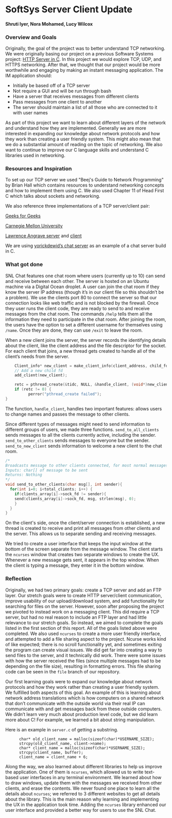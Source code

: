 # SoftSys Server Client Update

#### Shruti Iyer, Nora Mohamed, Lucy Wilcox

### Overview and Goals

Originally, the goal of the project was to better understand TCP networking. We were originally basing our project on a previous Software Systems project: [HTTP Server in C](https://matthewruehle.github.io/SoftSysQuestingQuail/). In this project we would explore TCP, UDP, and HTTPS networking. After that, we thought that our project would be more worthwhile and engaging by making an instant messaging application. The IM application should:
 
- Initially be based off of a TCP server
- Not require a GUI and will be run through bash
- Have a server that receives messages from different clients
- Pass messages from one client to another
- The server should maintain a list of all those who are connected to it with user names
 
As part of this project we want to learn about different layers of the network and understand how they are implemented. Generally we are more interested in expanding our knowledge about network protocols and how they work than creating a user friendly system. This might also mean that we do a substantial amount of reading on the topic of networking. We also want to continue to improve our C language skills and understand C libraries used in networking.
 
### Resources and Inspiration
To set up our TCP server we used "Beej's Guide to Network Programming" by Brian Hall  which contains resources to understand networking concepts and how to implement them using C. We also used Chapter 11 of Head First C which talks about sockets and networking.
 
We also reference three implementations of a TCP server/client pair:
 
[Geeks for Geeks](https://www.geeksforgeeks.org/socket-programming-cc/)

[Carnegie Mellon University](https://www.cs.cmu.edu/afs/cs/academic/class/15213-f99/www/class26/tcpserver.c)

[Lawrence Angrave server](https://github.com/angrave/SystemProgramming/wiki/Networking,-Part-4:-Building-a-simple-TCP-Server) and [client](https://github.com/angrave/SystemProgramming/wiki/Networking,-Part-3:-Building-a-simple-TCP-Client)

We are using [yorickdewid’s chat server](https://github.com/yorickdewid/Chat-Server) as an example of a chat server build in C.

### What got done

SNL Chat features one chat room where users (currently up to 10) can send and receive between each other. The server is hosted on an Ubuntu machine via a Digital Ocean droplet. A user can join the chat room if they know the server IP address (though it’s in our client file so this shouldn’t be a problem). We use the clients port 80 to connect the server so that our connection looks like web traffic and is not blocked by the firewall. Once they user runs the client code, they are ready to send to and receive messages from the chat room. The commands `/help` tells them all the information they need to participate in the chat room. After joining the room, the users have the option to set a different username for themselves using `/name`. Once they are done, they can use `/exit` to leave the room.

When a new client joins the server, the server records the identifying details about the client, like the client address and the file descriptor for the socket. For each client that joins, a new thread gets created to handle all of the client’s needs from the server.

```c
    Client_info* new_client = make_client_info(client_address, child_fd);
    // Add a new child fd
    add_client(new_client);

    retc = pthread_create(&tidc, NULL, &handle_client, (void*)new_client);
    if (retc != 0) {
          perror("pthread_create failed");
}
```
The function, `handle_client`, handles two important features: allows users to change names and passes the message to other clients.

Since different types of messages might need to send information to different groups of users, we made three functions. `send_to_all_clients` sends messages to all the clients currently active, including the sender. `send_to_other_clients` sends messages to everyone but the sender. `send_to_new_client` sends information to welcome a new client to the chat room.

```c
/*
Broadcasts message to other clients connected, for most normal messages
Inputs: char[] of message to be sent
Returns: Nothing
*/
void send_to_other_clients(char msg[], int sender){
  for(int i=0; i<total_clients; i++) {
    if(clients_array[i]->sock_fd != sender){
    send(clients_array[i]->sock_fd, msg, strlen(msg), 0);
    }
  }
}
```

On the client's side, once the client/server connection is established, a new thread is created to receive and print all messages from other clients and the server. This allows us to separate sending and receiving messages.

We tried to create a user interface that keeps the input window at the bottom of the screen separate from the message window. The client starts the `ncurses` window that creates two separate windows to create the UX. Whenever a new message gets sent, it appears in the top window. When the client is typing a message, they enter it in the bottom window.


### Reflection

Originally, we had two primary goals: create a TCP server and add an FTP layer. Our stretch goals were to create HTTP server/client communication, improve usability of our upload/download system, and add functionality for searching for files on the server. However, soon after proposing the project we pivoted to instead work on a messaging client. This did require a TCP server, but had no real reason to include an FTP layer and had little relevance to our stretch goals. So instead, we aimed to complete the goals listed in the first section of this report. All of the goals listed above were completed. We also used `ncurses` to create a more user friendly interface, and attempted to add a file sharing aspect to the project. Ncurse works kind of like expected; there is no scroll functionality yet, and sometimes exiting the program can create visual issues. We did get far into creating a way to send files to the server, and it technically did work. There were some issues with how the server received the files (since multiple messages had to be depending on the file size), resulting in formatting errors. This file sharing code can be seen in the `file` branch of our repository.

Our first learning goals were to expand our knowledge about network protocols and how they work rather than creating a user friendly system. We fulfilled both aspects of this goal. An example of this is learning about network address translations which is how computers on a shared network that don’t communicate with the outside world via their real IP can communicate with and get messages back from these outside computers. We didn’t learn very much about production level code, but we did learn more about C! For example, we learned a bit about string manipulation.

Here is an example in `server.c` of getting a substring.

```
      char* old_client_name = malloc(sizeof(char)*USERNAME_SIZE);
      strcpy(old_client_name, client->name);
      char* client_name = malloc(sizeof(char)*USERNAME_SIZE);
      strcpy(client_name, buffer);
      client_name = client_name + 6;
```
Along the way, we also learned about different libraries to help us improve the application. One of them is `ncurses`, which allowed us to write text-based user interfaces in any terminal environment. We learned about how to draw windows, update them with the messages we received from other clients, and erase the contents. We never found one place to learn all the details about `ncurses`; we referred to 3 different websites to get all details about the library. This is the main reason why learning and implementing the UX in the application took time. Adding the `ncurses` library enhanced our user interface and provided a better way for users to use the SNL Chat. 
